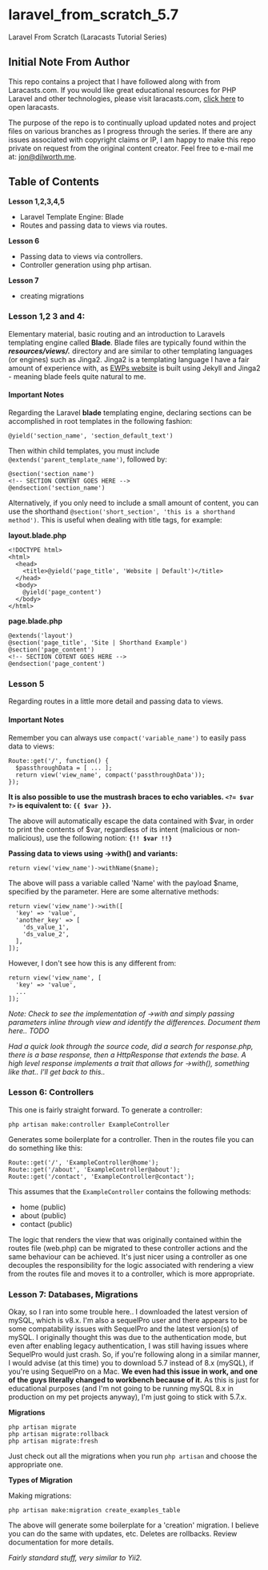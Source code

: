 # laravel_from_scratch_5.7

Laravel From Scratch (Laracasts Tutorial Series)

## Initial Note From Author

This repo contains a project that I have followed along with from Laracasts.com. If you would like great educational resources for PHP Laravel and other technologies, please visit laracasts.com, [click here](https://laracasts.com/) to open laracasts.

The purpose of the repo is to continually upload updated notes and project files on various branches as I progress through the series. If there are any issues associated with copyright claims or IP, I am happy to make this repo private on request from the original content creator. Feel free to e-mail me at: [jon@dilworth.me](mailto:jon@dilworth.me).

## Table of Contents

**Lesson 1,2,3,4,5**
* Laravel Template Engine: Blade
* Routes and passing data to views via routes.

**Lesson 6**
* Passing data to views via controllers.
* Controller generation using php artisan.

**Lesson 7**
* creating migrations

### Lesson 1,2 3 and 4:

Elementary material, basic routing and an introduction to Laravels templating engine called **Blade**. Blade files are typically found within the ***resources/views/.*** directory and are similar to other templating languages (or engines) such as Jinga2. Jinga2 is a templating language I have a fair amount of experience with, as [EWPs website](https://ewp.dilworth.me) is built using Jekyll and Jinga2 - meaning blade feels quite natural to me.

#### Important Notes

Regarding the Laravel **blade** templating engine, declaring sections can be accomplished in root templates in the following fashion:

    @yield('section_name', 'section_default_text')

Then within child templates, you must include `@extends('parent_template_name')`, followed by:

    @section('section_name')
    <!-- SECTION CONTENT GOES HERE -->
    @endsection('section_name')

Alternatively, if you only need to include a small amount of content, you can use the shorthand `@section('short_section', 'this is a shorthand method')`. This is useful when dealing with title tags, for example:

**layout.blade.php**

    <!DOCTYPE html>
    <html>
      <head>
        <title>@yield('page_title', 'Website | Default')</title>
      </head>
      <body>
        @yield('page_content')
      </body>
    </html>

**page.blade.php**

    @extends('layout')
    @section('page_title', 'Site | Shorthand Example')
    @section('page_content')
    <!-- SECTION COTENT GOES HERE -->
    @endsection('page_content')

### Lesson 5

Regarding routes in a little more detail and passing data to views.

#### Important Notes

Remember you can always use `compact('variable_name')` to easily pass data to views:

    Route::get('/', function() {
      $passthroughData = [ ... ];
      return view('view_name', compact('passthroughData'));
    });

**It is also possible to use the mustrash braces to echo variables. `<?= $var ?>` is equivalent to: `{{ $var }}`.**

The above will automatically escape the data contained with $var, in order to print the contents of $var, regardless of its intent (malicious or non-malicious), use the following notion: **`{!! $var !!}`**

**Passing data to views using ->with() and variants:**

    return view('view_name')->withName($name);

The above will pass a variable called 'Name' with the payload $name, specified by the parameter. Here are some alternative methods:

    return view('view_name')->with([
      'key' => 'value',
      'another_key' => [
        'ds_value_1',
        'ds_value_2',
      ],
    ]);

However, I don't see how this is any different from:

    return view('view_name', [
      'key' => 'value',
      ...
    ]);

*Note: Check to see the implementation of ->with and simply passing parameters inline through view and identify the differences. Document them here.. TODO*

*Had a quick look through the source code, did a search for response.php, there is a base response, then a HttpResponse that extends the base. A high level response implements a trait that allows for ->with(), something like that.. I'll get back to this..*

### Lesson 6: Controllers

This one is fairly straight forward. To generate a controller:

    php artisan make:controller ExampleController

Generates some boilerplate for a controller. Then in the routes file you can do something like this:

    Route::get('/', 'ExampleController@home');
    Route::get('/about', 'ExampleController@about');
    Route::get('/contact', 'ExampleController@contact');

This assumes that the `ExampleController` contains the following methods:

* home (public)
* about (public)
* contact (public)

The logic that renders the view that was originally contained within the routes file (web.php) can be migrated to these controller actions and the same behaviour can be achieved. It's just nicer using a controller as one decouples the responsibility for the logic associated with rendering a view from the routes file and moves it to a controller, which is more appropriate.

### Lesson 7: Databases, Migrations

Okay, so I ran into some trouble here.. I downloaded the latest version of mySQL, which is v8.x. I'm also a sequelPro user and there appears to be some compatability issues with SequelPro and the latest version(s) of mySQL. I originally thought this was due to the authentication mode, but even after enabling legacy authentication, I was still having issues where SequelPro would just crash. So, if you're following along in a similar manner, I would advise (at this time) you to download 5.7 instead of 8.x (mySQL), if you're using SequelPro on a Mac. **We even had this issue in work, and one of the guys literally changed to workbench because of it.** As this is just for educational purposes (and I'm not going to be running mySQL 8.x in production on my pet projects anyway), I'm just going to stick with 5.7.x.

**Migrations**

    php artisan migrate
    php artisan migrate:rollback
    php artisan migrate:fresh

Just check out all the migrations when you run `php artisan` and choose the appropriate one.

**Types of Migration**

Making migrations:

    php artisan make:migration create_examples_table

The above will generate some boilerplate for a 'creation' migration. I believe you can do the same with updates, etc. Deletes are rollbacks. Review documentation for more details.

*Fairly standard stuff, very similar to Yii2.*
